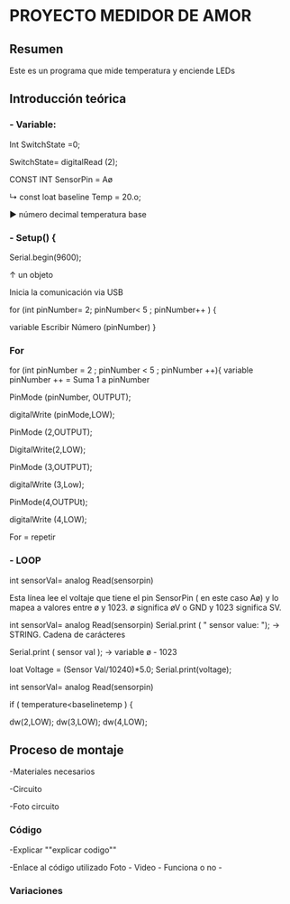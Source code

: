 # PROYECTO MEDIDOR DE AMOR

## Resumen

Este es un programa que mide temperatura y enciende LEDs

## Introducción teórica

### - Variable:

Int SwitchState =0;

SwitchState= digitalRead (2);

CONST INT SensorPin = Aø

↳ const loat baseline Temp = 20.o;

▶ número decimal temperatura base



### - Setup() {

Serial.begin(9600);

↑ un objeto

Inicia la comunicación via USB

for (int pinNumber= 2; pinNumber< 5 ; pinNumber++ ) {

  variable 
Escribir Número (pinNumber)
}

### For

for (int pinNumber = 2 ; pinNumber < 5 ; pinNumber ++){ variable pinNumber ++ = Suma 1 a pinNumber

PinMode (pinNumber, OUTPUT);

digitalWrite (pinMode,LOW);

PinMode (2,OUTPUT);

DigitalWrite(2,LOW);

PinMode (3,OUTPUT);

digitalWrite (3,Low);

PinMode(4,OUTPUt);

digitalWrite (4,LOW);

For = repetir

### - LOOP

int sensorVal= analog Read(sensorpin)

Esta línea lee el voltaje que tiene el pin SensorPin ( en este caso Aø) y 
lo mapea a valores entre ø y 1023. ø significa øV o GND y 1023 significa SV.


int sensorVal= analog Read(sensorpin)
Serial.print  ( " sensor value: "); → STRING. Cadena de carácteres

Serial.print ( sensor val ); → variable ø - 1023

loat Voltage = (Sensor Val/10240)*5.0;
Serial.print(voltage);

int sensorVal= analog Read(sensorpin)

if ( temperature<baselinetemp ) {

dw(2,LOW);
dw(3,LOW);
dw(4,LOW);

## Proceso de montaje

-Materiales necesarios

-Circuito

-Foto circuito

### Código

-Explicar ""explicar codigo""

-Enlace al código utilizado
Foto - Video - Funciona o no -

### Variaciones
